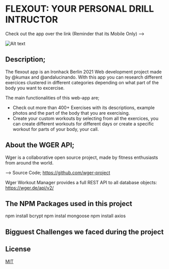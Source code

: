 
# FLEXOUT: YOUR PERSONAL DRILL INTRUCTOR

Check out the app over the link (Reminder that its Mobile Only) --> 

![Alt text](public\images\logo.png "Title")


## Description; 

The flexout app is an Ironhack Berlin 2021 Web development project made by @kumax and @andalucinando. With this app you can research different exercices clustered in different categories depending on what part of the body you want to excercise. 

The main functionalities of this web-app are; 

- Check out more than 400+ Exercises with its descriptions, example photos and the part of the body that you are exercising. 
- Create your custom workouts by selecting from all the exercices, you can create different workouts for different days or create a specific workout for parts of your body, your call. 

## About the WGER API; 

Wger is a collaborative open source project, made by fitness enthusiasts from around the world.

--> Source Code; https://github.com/wger-project


Wger Workout Manager provides a full REST API to all database objects: https://wger.de/api/v2/



## The NPM Packages used in this project


npm install bcrypt
npm instal mongoose 
npm install axios



## Bigguest Challenges we faced during the project 





## License

[MIT](https://choosealicense.com/licenses/mit/)
